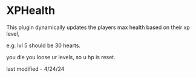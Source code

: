 # XPHealth
This plugin dynamically updates the players max health based on their xp level, 

e.g: lvl 5 should be 30 hearts.

you die you loose ur levels, so u hp is reset.

last modified - 4/24/24
